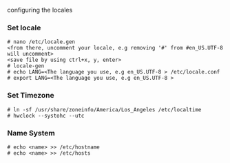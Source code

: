configuring the locales
### Set locale
    # nano /etc/locale.gen
    <from there, uncomment your locale, e.g removing '#' from #en_US.UTF-8 will uncomment>
    <save file by using ctrl+x, y, enter>
    # locale-gen
    # echo LANG=<The language you use, e.g en_US.UTF-8 > /etc/locale.conf
    # export LANG=<The language you use, e.g en_US.UTF-8 >
### Set Timezone
    # ln -sf /usr/share/zoneinfo/America/Los_Angeles /etc/localtime
    # hwclock --systohc --utc
### Name System
    # echo <name> >> /etc/hostname
    # echo <name> >> /etc/hosts
